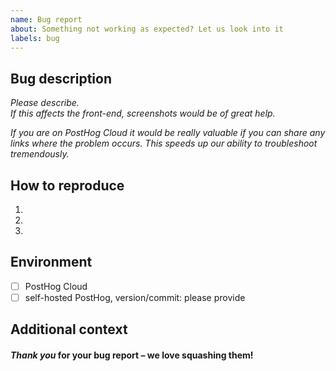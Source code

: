 ```yaml
---
name: Bug report
about: Something not working as expected? Let us look into it
labels: bug
---
```


## Bug description

*Please describe.*  
*If this affects the front-end, screenshots would be of great help.*  

*If you are on PostHog Cloud it would be really valuable if you can share any links where the problem occurs. This speeds up our ability to troubleshoot tremendously.* 

## How to reproduce

1.
2.
3.

## Environment

- [ ] PostHog Cloud
- [ ] self-hosted PostHog, version/commit: please provide

## Additional context



#### *Thank you* for your bug report – we love squashing them!
